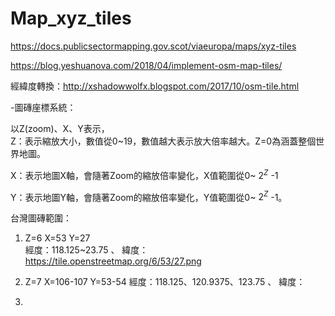 # Map_xyz_tiles
https://docs.publicsectormapping.gov.scot/viaeuropa/maps/xyz-tiles

https://blog.yeshuanova.com/2018/04/implement-osm-map-tiles/

經緯度轉換：http://xshadowwolfx.blogspot.com/2017/10/osm-tile.html

-圖磚座標系統：  

以Z(zoom)、X、Y表示，  
Z：表示縮放大小，數值從0~19，數值越大表示放大倍率越大。Z=0為涵蓋整個世界地圖。

X：表示地圖X軸，會隨著Zoom的縮放倍率變化，X值範圍從0~ $2^Z$ -1

Y：表示地圖Y軸，會隨著Zoom的縮放倍率變化，Y值範圍從0~ $2^Z$ -1。  



台灣圖磚範圍：  
  1. Z=6 X=53 Y=27  
     經度：118.125~23.75 、 緯度：    
     https://tile.openstreetmap.org/6/53/27.png
     
  2. Z=7 X=106-107 Y=53-54
     經度：118.125、120.9375、123.75 、 緯度：  
  
  3.
